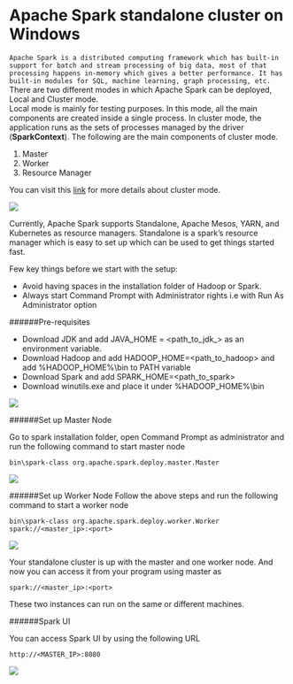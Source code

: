 Apache Spark standalone cluster on Windows
===
`Apache Spark is a distributed computing framework which has built-in support for batch and stream processing of big data, most of that processing happens in-memory which gives a better performance. It has built-in modules for SQL, machine learning, graph processing, etc.`
There are two different modes in which Apache Spark can be deployed, Local and Cluster mode.<br>
Local mode is mainly for testing purposes. In this mode, all the main components are created inside a single process. In cluster mode, the application runs as the sets of processes managed by the driver (**SparkContext**). The following are the main components of cluster mode.
1. Master
2. Worker
3. Resource Manager

You can visit this [link](https://spark.apache.org/docs/latest/cluster-overview.html) for more details about cluster mode.

![](https://miro.medium.com/max/820/1*EzZs4uEuO30lV51KV07_RA.png)

Currently, Apache Spark supports Standalone, Apache Mesos, YARN, and Kubernetes as resource managers. Standalone is a spark’s resource manager which is easy to set up which can be used to get things started fast.

Few key things before we start with the setup:
- Avoid having spaces in the installation folder of Hadoop or Spark.
- Always start Command Prompt with Administrator rights i.e with Run As Administrator option

######Pre-requisites
- Download JDK and add JAVA_HOME = <path_to_jdk_> as an environment variable.
- Download Hadoop and add HADOOP_HOME=<path_to_hadoop> and add %HADOOP_HOME%\bin to PATH variable
- Download Spark and add SPARK_HOME=<path_to_spark>
- Download winutils.exe and place it under %HADOOP_HOME%\bin

![](https://miro.medium.com/max/963/1*tqyR4FxSP7CaGiyLIueOEw.png)

######Set up Master Node

Go to spark installation folder, open Command Prompt as administrator and run the following command to start master node

```shell script
bin\spark-class org.apache.spark.deploy.master.Master
```

![](https://miro.medium.com/max/1375/1*rtQatSyd_2iahqB_6DdiQw.png)

######Set up Worker Node
Follow the above steps and run the following command to start a worker node
```shell script
bin\spark-class org.apache.spark.deploy.worker.Worker spark://<master_ip>:<port>
```

![](https://miro.medium.com/max/1375/1*AnjWuXWFBxAV21g3HDO4gw.png)

Your standalone cluster is up with the master and one worker node. And now you can access it from your program using master as

```shell script
spark://<master_ip>:<port>
```

These two instances can run on the same or different machines.

######Spark UI

You can access Spark UI by using the following URL

```shell script
http://<MASTER_IP>:8080
```

![](https://miro.medium.com/max/1375/1*Ky63hy5ApmtqPPmcBGluZQ.png)




